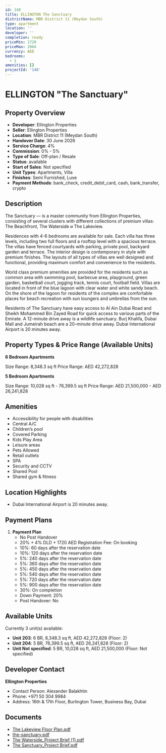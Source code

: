 ```yaml
---
id: 148
title: ELLINGTON The Sanctuary
districtName: MBR District 11 (Meydan South)
type: apartment
location: ''
developer: ''
completion: ready
priceMin: 1720
priceMax: 2064
currency: AED
bedrooms:
  - 1
amenities: []
projectId: '148'
---
```


# ELLINGTON "The Sanctuary"

## Property Overview
- **Developer**: Ellington Properties
- **Seller**: Ellington Properties
- **Location**: MBR District 11 (Meydan South)
- **Handover Date**: 30 June 2026
- **Service Charge**: 4%
- **Commission**: 0% - 5%
- **Type of Sale**: Off-plan / Resale
- **Status**: available
- **Start of Sales**: Not specified
- **Unit Types**: Apartments, Villa
- **Finishes**: Semi Furnished, Luxe
- **Payment Methods**: bank_check, credit_debit_card, cash, bank_transfer, crypto

## Description
The Sanctuary — is a master community from Ellington Properties, consisting of several clusters with different collections of premium villas: The Beachfront, The Waterside и The Lakeview.

Residences with 4-6 bedrooms are available for sale. Each villa has three levels, including two full floors and a rooftop level with a spacious terrace. The villas have fenced courtyards with parking, private pool, backyard garden and terrace. The interior design is contemporary in style with premium finishes. The layouts of all types of villas are well designed and functional, providing maximum comfort and convenience to the residents.

World class premium amenities are provided for the residents such as common area with swimming pool, barbecue area, playground, green garden, basketball court, jogging track, tennis court, football field. Villas are located in front of the blue lagoon with clear water and white sandy beach. On the shore of the lagoon for residents of the complex are comfortable places for beach recreation with sun loungers and umbrellas from the sun.

Residents of The Sanctuary have easy access to Al Ain Dubai Road and Sheikh Mohammed Bin Zayed Road for quick access to various parts of the Emirate. A 12-minute drive away is a wildlife sanctuary. Burj Khalifa, Dubai Mall and Jumeirah beach are a 20-minute drive away. Dubai International Airport is 20 minutes away.

## Property Types & Price Range (Available Units)
**6 Bedroom Apartments**

Size Range: 8,348.3 sq ft
Price Range: AED 42,272,828

**5 Bedroom Apartments**

Size Range: 10,028 sq ft - 76,399.5 sq ft
Price Range: AED 21,500,000 - AED 26,241,828

## Amenities
- Accessibility for people with disabilities
- Central A/C
- Children’s pool
- Covered Parking
- Kids Play Area
- Leisure areas
- Pets Allowed
- Retail outlets
- SPA
- Security and CCTV
- Shared Pool
- Shared gym & fitness

## Location Highlights
- Dubai International Airport is 20 minutes away.

## Payment Plans
1. **Payment Plan**
   - No Post Handover
   - 20% + 4% DLD + 1720 AED Registration Fee: On booking
   - 10%: 60 days after the reservation date
   - 10%: 120 days after the reservation date
   - 5%: 240 days after the reservation date
   - 5%: 360 days after the reservation date
   - 5%: 450 days after the reservation date
   - 5%: 540 days after the reservation date
   - 5%: 720 days after the reservation date
   - 5%: 900 days after the reservation date
   - 30%: On completion
   - Down Payment: 20%
   - Post Handover: No

## Available Units
Currently 3 unit(s) available:
- **Unit 203**: 6 BR, 8,348.3 sq ft, AED 42,272,828 (Floor: 2)
- **Unit 204**: 5 BR, 76,399.5 sq ft, AED 26,241,828 (Floor: 2)
- **Unit Not specified**: 5 BR, 10,028 sq ft, AED 21,500,000 (Floor: Not specified)

## Developer Contact
**Ellington Properties**
- Contact Person: Alexander Balakhtin
- Phone: +971 50 304 9984
- Address: 16th & 17th Floor, Burlington Tower, Business Bay, Dubai

## Documents
- [The Lakeview Floor Plan.pdf](https://cdn.geniemap.net/2023/06/23/2M90hMsO3NhumQjgkExqf7Pv8FSoM4ec4nB8SH9w.pdf)
- [the-sanctuary.pdf](https://cdn.geniemap.net/2023/06/23/D2MIlc0hx8ZmOV5fCvqITM6eegntfEkDcorG0baG.pdf)
- [The Waterside_Project Brief (1).pdf](https://cdn.geniemap.net/2023/06/23/5UOpzNY5iEPqUhJBczgLo7Cq4BjxtkbSfRNx66ny.pdf)
- [The Sanctuary_Project Brief.pdf](https://cdn.geniemap.net/2024/04/15/Wge2H06lNTC65jRTTOH2YvDmNmA9gHbB00N4uyRk.pdf)
